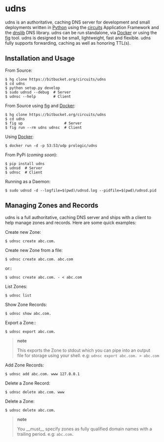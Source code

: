 udns
====

udns is an authoritative, caching DNS server for development and small deployments written in [Python][] using the [circuits][] Application Framework and the [dnslib][] DNS library. udns can be run standalone, via [Docker][] or using the [fig][] tool. udns is designed to be small, lightweight, fast and flexible. udns fully supports forwarding, caching as well as honoring TTL(s).

Installation and Usage
----------------------

From Source:

    $ hg clone https://bitbucket.org/circuits/udns
    $ cd udns
    $ python setup.py develop
    $ sudo udnsd --debug  # Server
    $ udnsc --help        # Client

From Source using [fig][] and [Docker][]:

    $ hg clone https://bitbucket.org/circuits/udns
    $ cd udns
    $ fig up                   # Server
    $ fig run --rm udns udnsc  # Client

Using [Docker][]:

    $ docker run -d -p 53:53/udp prologic/udns

From PyPi (*coming soon*):

    $ pip install udns
    $ udnsd  # Server
    $ udnsc  # Client

Running as a Daemon:

    $ sudo udnsd -d --logfile=$(pwd)/udnsd.log --pidfile=$(pwd)/udnsd.pid

Managing Zones and Records
--------------------------

udns is a full authoritative, caching DNS server and ships with a client to help manage zones and records. Here are some quick examples:

Create new Zone:

    $ udnsc create abc.com.

Create new Zone from a file:

    $ udnsc create abc.com. abc.com

or::

    $ udnsc create abc.com. - < abc.com

List Zones:

    $ udnsc list

Show Zone Records:

    $ udnsc show abc.com.

Export a Zone::

    $ udnsc export abc.com.

> **note**
>
> This exports the Zone to stdout which you can pipe into an output  
> file for storage using your shell. e.g: `udnsc export abc.com. > abc.com`
>
Add Zone Records:

    $ udnsc add abc.com. www 127.0.0.1

Delete a Zone Record:

    $ udnsc delete abc.com. www

Delete a Zone:

    $ udnsc delete abc.com.

> **note**
>
> You \_\_must\_\_ specify zones as fully qualified domain names with a  
> trailing period. e.g: `abc.com.`
>
  [Python]: http://python.org/
  [circuits]: http://circuitsframework.org/
  [dnslib]: https://pypi.python.org/pypi/dnslib
  [Docker]: http://docker.com/
  [fig]: http://fig.sh/